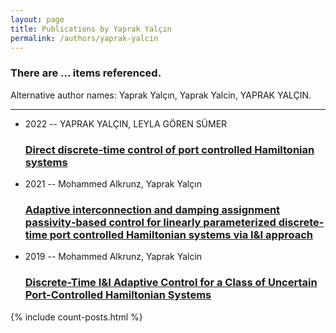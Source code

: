 ```yaml
---
layout: page
title: Publications by Yaprak Yalçın
permalink: /authors/yaprak-yalcin
---
```


<h3 id="number-posts">There are ... items referenced.</h3>
<p id='info-authors'>Alternative author names: Yaprak Yalçın, Yaprak Yalcin, YAPRAK YALÇIN.</p>
<hr />
<ul class="post-list">
<li><span class='post-meta'>2022 -- YAPRAK YALÇIN, LEYLA GÖREN SÜMER</span><h3><a class='post-link' href="{{ site.baseurl }}/direct-discrete-time-control-of-port-controlled-hamiltonian-systems">Direct discrete-time control of port controlled Hamiltonian systems</a></h3></li>
<li><span class='post-meta'>2021 -- Mohammed Alkrunz, Yaprak Yalçın</span><h3><a class='post-link' href="{{ site.baseurl }}/adaptive-interconnection-and-damping-assignment-passivity-based-control-for-linearly-parameterized-scp-discrete-time-scp-port-controlled-hamiltonian-systems-via-i-amp-i-approach">Adaptive interconnection and damping assignment passivity‐based control for linearly parameterized <scp>discrete‐time</scp> port controlled Hamiltonian systems via I&amp;I approach</a></h3></li>
<li><span class='post-meta'>2019 -- Mohammed Alkrunz, Yaprak Yalcin</span><h3><a class='post-link' href="{{ site.baseurl }}/discrete-time-i-amp-i-adaptive-control-for-a-class-of-uncertain-port-controlled-hamiltonian-systems">Discrete-Time I&amp;I Adaptive Control for a Class of Uncertain Port-Controlled Hamiltonian Systems</a></h3></li>

</ul>
{% include count-posts.html %}
